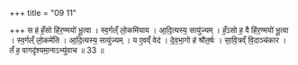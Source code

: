 +++
title = "09 11"

+++
स ह॑ हँ॒सो हि॑र॒ण्मयो॑ भू॒त्वा । स्व॒र्गल्ँ लो॒कमि॑याय । आ॒दि॒त्यस्य॒ सायु॑ज्यम् । हँ॒ऽसो ह॒ वै हि॑र॒ण्मयो॑ भू॒त्वा ।  स्व॒र्गल्ँ लो॒कमे॑ति । आ॒दि॒त्यस्य॒ सायु॑ज्यम् । य ए॒वव्ँ वेद॑ । दे॒व॒भा॒गो ह॑ श्रौत॒र्षः । सा॒वि॒त्रव्ँ वि॒दाञ्च॑कार ।  तँ ह॒ वागदृ॑श्यमा॒नाऽभ्यु॑वाच ॥ 33 ॥


